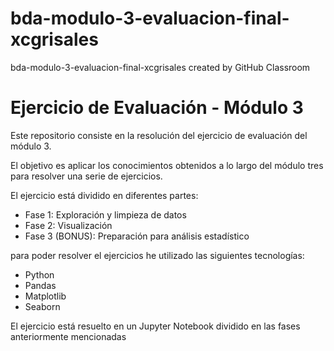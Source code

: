 # bda-modulo-3-evaluacion-final-xcgrisales
bda-modulo-3-evaluacion-final-xcgrisales created by GitHub Classroom

# Ejercicio de Evaluación - Módulo 3
Este repositorio consiste en la resolución del ejercicio de evaluación del módulo 3. 

El objetivo es aplicar los conocimientos obtenidos a lo largo del módulo tres para resolver una serie de ejercicios.

El ejercicio está dividido en diferentes partes: 
- Fase 1: Exploración y limpieza de datos
- Fase 2: Visualización
- Fase 3 (BONUS): Preparación para análisis estadístico

para poder resolver el ejercicios he utilizado las siguientes tecnologías:
- Python
- Pandas
- Matplotlib
- Seaborn

El ejercicio está resuelto en un Jupyter Notebook dividido en las fases anteriormente mencionadas
